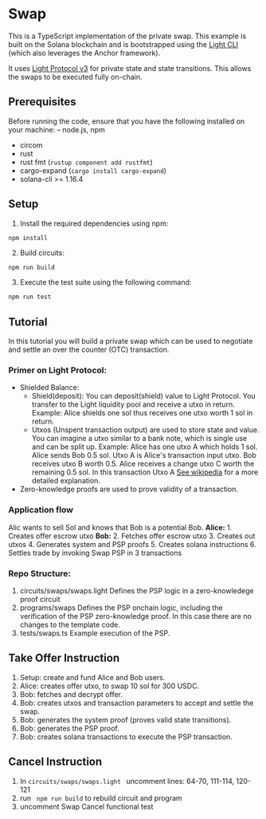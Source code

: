 # Swap 

This is a TypeScript implementation of the private swap. This example is built on the Solana blockchain and is bootstrapped using the [Light CLI](https://www.npmjs.com/package/@lightprotocol/cli) (which also leverages the Anchor framework).  

It uses [Light Protocol v3](https://github.com/Lightprotocol/light-protocol) for private state and state transitions. This allows the swaps to be executed fully on-chain.

## Prerequisites

Before running the code, ensure that you have the following installed on your machine:
– node.js, npm
- circom
- rust
- rust fmt (```rustup component add rustfmt```)
- cargo-expand (```cargo install cargo-expand```)
- solana-cli >= 1.16.4

## Setup

1. Install the required dependencies using npm:
```bash
npm install
```

2. Build circuits:
```
npm run build
```

3. Execute the test suite using the following command:
```bash
npm run test
```

## Tutorial

In this tutorial you will build a private swap which can be used to negotiate and settle an over the counter (OTC) transaction.


### Primer on Light Protocol:
- Shielded Balance:
    - Shield(deposit): You can deposit(shield) value to Light Protocol. You transfer to the Light liquidity pool and receive a utxo in return.
    Example: Alice shields one sol thus receives one utxo worth 1 sol in return.
    - Utxos (Unspent transaction output) are used to store state and value.
  You can imagine a utxo similar to a bank note, which is single use and can be split up.
  Example: Alice has one utxo A which holds 1 sol.
  Alice sends Bob 0.5 sol. Utxo A is Alice's transaction input utxo. Bob receives utxo B worth 0.5. Alice receives a change utxo C worth the remaining 0.5 sol. In this transaction Utxo A 
  [See wikipedia](https://en.wikipedia.org/wiki/Unspent_transaction_output) for a more detailed explanation.
- Zero-knowledge proofs are used to prove validity of a transaction.


### Application flow

Alic wants to sell Sol and knows that Bob is a potential Bob.
**Alice:**
    1. Creates offer escrow utxo
**Bob:**
    2. Fetches offer escrow utxo
    3. Creates out utxos
    4. Generates system and PSP proofs
    5. Creates solana instructions
    6. Settles trade by invoking Swap PSP in 3 transactions

### Repo Structure:

1. circuits/swaps/swaps.light
    Defines the PSP logic in a zero-knowledege proof circuit
2. programs/swaps
    Defines the PSP onchain logic, including the verification of the PSP zero-knowledge proof.
    In this case there are no changes to the template code.
3. tests/swaps.ts
    Example execution of the PSP.

## Take Offer Instruction

1. Setup: create and fund Alice and Bob users.
2. Alice: creates offer utxo, to swap 10 sol for 300 USDC.
3. Bob: fetches and decrypt offer.
4. Bob: creates utxos and transaction parameters to accept and settle the swap.
5. Bob: generates the system proof (proves valid state transitions).
6. Bob: generates the PSP proof.
5. Bob: creates solana transactions to execute the PSP transaction.

## Cancel Instruction 

1. In ``circuits/swaps/swaps.light `` uncomment lines: 64-70, 111-114, 120-121
2. run `` npm run build`` to rebuild circuit and program
3. uncomment Swap Cancel functional test
